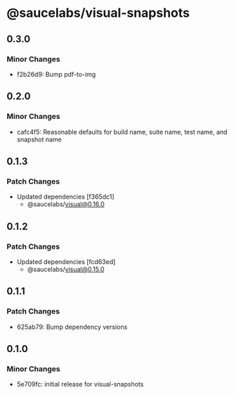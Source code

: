 # @saucelabs/visual-snapshots

## 0.3.0

### Minor Changes

- f2b26d9: Bump pdf-to-img

## 0.2.0

### Minor Changes

- cafc4f5: Reasonable defaults for build name, suite name, test name, and snapshot name

## 0.1.3

### Patch Changes

- Updated dependencies [f365dc1]
  - @saucelabs/visual@0.16.0

## 0.1.2

### Patch Changes

- Updated dependencies [fcd63ed]
  - @saucelabs/visual@0.15.0

## 0.1.1

### Patch Changes

- 625ab79: Bump dependency versions

## 0.1.0

### Minor Changes

- 5e709fc: initial release for visual-snapshots
